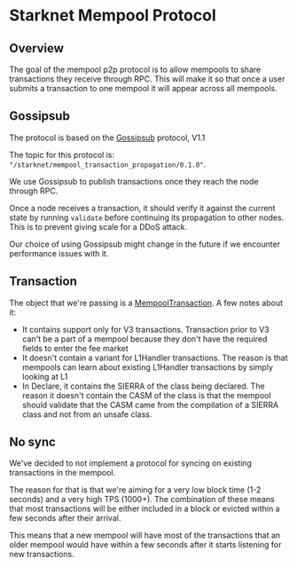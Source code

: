 # Starknet Mempool Protocol

## Overview
The goal of the mempool p2p protocol is to allow mempools to share transactions they receive through RPC.
This will make it so that once a user submits a transaction to one mempool it will appear across all mempools.

## Gossipsub
The protocol is based on the [Gossipsub](https://docs.libp2p.io/concepts/pubsub/overview/) protocol, V1.1

The topic for this protocol is: `"/starknet/mempool_transaction_propagation/0.1.0"`.

We use Gossipsub to publish transactions once they reach the node through RPC.

Once a node receives a transaction, it should verify it against the current state by running
`validate` before continuing its propagation to other nodes.
This is to prevent giving scale for a DDoS attack.

Our choice of using Gossipsub might change in the future if we encounter performance issues with it.

## Transaction
The object that we're passing is a [MempoolTransaction](./transaction.proto). A few notes about it:
* It contains support only for V3 transactions. Transaction prior to V3 can't be a part of a mempool
because they don't have the required fields to  enter the fee market
* It doesn't contain a variant for L1Handler transactions. The reason is that mempools can learn
about existing L1Handler transactions by simply looking at L1
* In Declare, it contains the SIERRA of the class being declared. The reason it doesn't contain the
CASM of the class is that the mempool should validate that the CASM came from the compilation of a
SIERRA class and not from an unsafe class.

## No sync
We've decided to not implement a protocol for syncing on existing transactions in the mempool.

The reason for that is that we're aiming for a very low block time (1-2 seconds) and a very high TPS (1000+).
The combination of these means that most transactions will be either included in a block or evicted within a few seconds after their arrival.

This means that a new mempool will have most of the transactions that an older mempool would have within a few seconds after it starts listening for new transactions.
